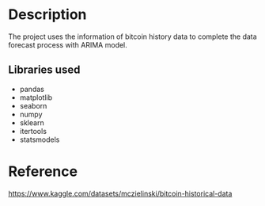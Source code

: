 # Description
The project uses the information of bitcoin history data to complete the data forecast process with ARIMA model.

## Libraries used
- pandas
- matplotlib
- seaborn
- numpy
- sklearn
- itertools
- statsmodels

# Reference
https://www.kaggle.com/datasets/mczielinski/bitcoin-historical-data
